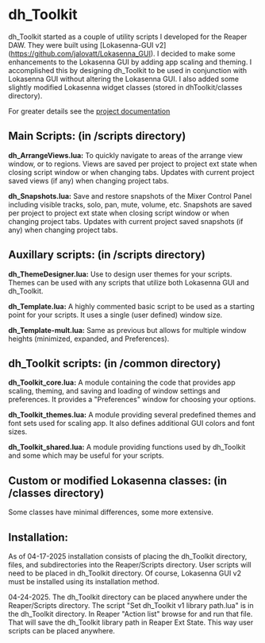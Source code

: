 # **dh_Toolkit**

dh_Toolkit started as a couple of utility scripts I developed for the Reaper DAW. They were built using [Lokasenna-GUI v2] (https://github.com/jalovatt/Lokasenna_GUI). I decided to make some enhancements to the Lokasenna GUI by adding app scaling and theming. I accomplished this by designing dh_Toolkit to be used in conjunction with Lokasenna GUI without altering the Lokasenna GUI. I also added some slightly modified Lokasenna widget classes (stored in dhToolkit/classes directory).

For greater details see the [project documentation](https://denhorn52.github.io/dh_Toolkit/)

## **Main Scripts:** (in /scripts directory)

**dh_ArrangeViews.lua:** To quickly navigate to areas of the arrange view window, or to regions. Views are saved per project to project ext state when closing script window or when changing tabs. Updates with current project saved views (if any) when changing project tabs.

**dh_Snapshots.lua:** Save and restore snapshots of the Mixer Control Panel including visible tracks, solo, pan, mute, volume, etc. Snapshots are saved per project to project ext state when closing script window or when changing project tabs. Updates with current project saved snapshots (if any) when changing project tabs.

## **Auxillary scripts:** (in /scripts directory)

**dh_ThemeDesigner.lua:** Use to design user themes for your scripts. Themes can be used with any scripts that utilize both Lokasenna GUI and dh_Toolkit.

**dh_Template.lua:** A highly commented basic script to be used as a starting point for your scripts. It uses a single (user defined) window size.

**dh_Template-mult.lua:** Same as previous but allows for multiple window heights (minimized, expanded, and Preferences). 

## **dh_Toolkit scripts:** (in /common directory)

**dh_Toolkit_core.lua:** A module containing the code that provides app scaling, theming, and saving and loading of window settings and preferences. It provides a "Preferences" window for choosing your options.

**dh_Toolkit_themes.lua:** A module providing several predefined themes and font sets used for scaling app. It also defines additional GUI colors and font sizes.

**dh_Toolkit_shared.lua:** A module providing functions used by dh_Toolkit and some which may be useful for your scripts.

## **Custom or modified Lokasenna classes:** (in /classes directory)

Some classes have minimal differences, some more extensive.

## **Installation:**

As of 04-17-2025 installation consists of placing the dh_Toolkit directory, files, and subdirectories into the Reaper/Scripts directory. User scripts will need to be placed in dh_Toolkit directory. Of course, Lokasenna GUI v2 must be installed using its installation method. 

04-24-2025. The dh_Toolkit directory can be placed anywhere under the Reaper/Scripts directory. The script "Set dh_Toolkit v1 library path.lua" is in the dh_Toolkit directory. In Reaper "Action list" browse for and run that file. That will save the dh_Toolkit library path in Reaper Ext State. This way user scripts can be placed anywhere.

